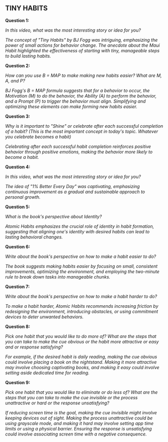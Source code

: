 ## TINY HABITS

**Question 1:**

_In this video, what was the most interesting story or idea for you?_

_The concept of "Tiny Habits" by BJ Fogg was intriguing, emphasizing the power of small actions for behavior change. The anecdote about the Maui Habit highlighted the effectiveness of starting with tiny, manageable steps to build lasting habits._

**Question 2:**

_How can you use B = MAP to make making new habits easier? What are M, A, and P?_

_BJ Fogg's B = MAP formula suggests that for a behavior to occur, the Motivation (M) to do the behavior, the Ability (A) to perform the behavior, and a Prompt (P) to trigger the behavior must align. Simplifying and optimizing these elements can make forming new habits easier._

**Question 3:**

_Why is it important to "Shine" or celebrate after each successful completion of a habit? (This is the most important concept in today's topic. Whatever you celebrate becomes a habit)_

_Celebrating after each successful habit completion reinforces positive behavior through positive emotions, making the behavior more likely to become a habit._

**Question 4:**

_In this video, what was the most interesting story or idea for you?_

_The idea of "1% Better Every Day" was captivating, emphasizing continuous improvement as a gradual and sustainable approach to personal growth._

**Question 5:**

*What is the book's perspective about Identity?*

*Atomic Habits emphasizes the crucial role of identity in habit formation, suggesting that aligning one's identity with desired habits can lead to lasting behavioral changes.*

**Question 6:**

*Write about the book's perspective on how to make a habit easier to do?*

*The book suggests making habits easier by focusing on small, consistent improvements, optimizing the environment, and employing the two-minute rule to break down tasks into manageable chunks.*

**Question 7:**

*Write about the book's perspective on how to make a habit harder to do?*

*To make a habit harder, Atomic Habits recommends increasing friction by redesigning the environment, introducing obstacles, or using commitment devices to deter unwanted behaviors.*

**Question 8:**

*Pick one habit that you would like to do more of? What are the steps that you can take to make the cue obvious or the habit more attractive or easy and or response satisfying?*

*For example, if the desired habit is daily reading, making the cue obvious could involve placing a book on the nightstand. Making it more attractive may involve choosing captivating books, and making it easy could involve setting aside dedicated time for reading.*

**Question 9:**

*Pick one habit that you would like to eliminate or do less of? What are the steps that you can take to make the cue invisible or the process unattractive or hard or the response unsatisfying?*

*If reducing screen time is the goal, making the cue invisible might involve keeping devices out of sight. Making the process unattractive could be using grayscale mode, and making it hard may involve setting app time limits or using a physical barrier. Ensuring the response is unsatisfying could involve associating screen time with a negative consequence.*
